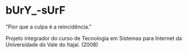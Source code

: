 # bUrY_-sUrF
"Pior que a culpa é a reincidência."

Projeto integrador do curso de Tecnologia em Sistemas para Internet da Universidade do Vale do Itajaí. (2008)
